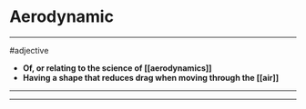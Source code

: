 # Aerodynamic
---
#adjective
- **Of, or relating to the science of [[aerodynamics]]**
- **Having a shape that reduces drag when moving through the [[air]]**
---
---
